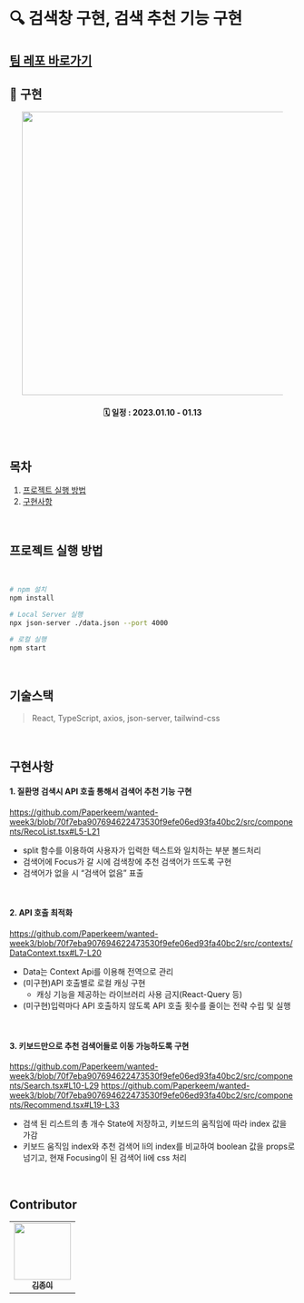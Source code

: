# 🔍 검색창 구현, 검색 추천 기능 구현

## [팀 레포 바로가기](https://github.com/wanted-onboarding8-6/pre-onboarding-8th-3week-6)

## 📌 구현

<div align="center">
 <div style="width:460px; overflow-x: hidden;">
  <img width="500px" src="https://user-images.githubusercontent.com/107424974/214624515-5d786d20-e106-4726-a9a5-b17d12f403f5.gif"/>
 </div>

#### 🗓 일정 : 2023.01.10 - 01.13

</div>

</br>

## 목차

1. [프로젝트 실행 방법](#프로젝트-실행-방법)
2. [구현사항](#구현사항)

</br>

## 프로젝트 실행 방법

<br>

```bash
# npm 설치
npm install
```

```bash
# Local Server 실행
npx json-server ./data.json --port 4000
```

```bash
# 로컬 실행
npm start
```

<br>

## 기술스택

> React, TypeScript, axios, json-server, tailwind-css

<br>

## 구현사항

#### 1. 질환명 검색시 API 호출 통해서 검색어 추천 기능 구현

https://github.com/Paperkeem/wanted-week3/blob/70f7eba907694622473530f9efe06ed93fa40bc2/src/components/RecoList.tsx#L5-L21

 - split 함수를 이용하여 사용자가 입력한 텍스트와 일치하는 부분 볼드처리
 - 검색어에 Focus가 갈 시에 검색창에 추천 검색어가 뜨도록 구현
 - 검색어가 없을 시 “검색어 없음” 표출

</br>

#### 2. API 호출 최적화

https://github.com/Paperkeem/wanted-week3/blob/70f7eba907694622473530f9efe06ed93fa40bc2/src/contexts/DataContext.tsx#L7-L20

 - Data는 Context Api를 이용해 전역으로 관리
 - (미구현)API 호출별로 로컬 캐싱 구현
    - 캐싱 기능을 제공하는 라이브러리 사용 금지(React-Query 등)
 - (미구현)입력마다 API 호출하지 않도록 API 호출 횟수를 줄이는 전략 수립 및 실행

</br>

#### 3. 키보드만으로 추천 검색어들로 이동 가능하도록 구현

https://github.com/Paperkeem/wanted-week3/blob/70f7eba907694622473530f9efe06ed93fa40bc2/src/components/Search.tsx#L10-L29
https://github.com/Paperkeem/wanted-week3/blob/70f7eba907694622473530f9efe06ed93fa40bc2/src/components/Recommend.tsx#L19-L33

   - 검색 된 리스트의 총 개수 State에 저장하고, 키보드의 움직임에 따라 index 값을 가감
   - 키보드 움직임 index와 추천 검색어 li의 index를 비교하여 boolean 값을 props로 넘기고, 현재 Focusing이 된 검색어 li에 css 처리
   
</br>

## Contributor

<table>
  <tbody>
    <tr>
      <td align="center"><a href="https://github.com/Paperkeem"><img src="https://user-images.githubusercontent.com/107424974/212338824-fc8fd767-7ed3-4600-9596-7665f823be03.jpeg" width="100px;" alt=""/><br /><sub><b>김종이</b></sub></a><br /></td>
    </tr>
  </tbody>
</table>

</br>
